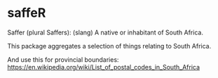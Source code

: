 # saffeR

Saffer (plural Saffers): (slang) A native or inhabitant of South Africa.

This package aggregates a selection of things relating to South Africa.

And use this for provincial boundaries: https://en.wikipedia.org/wiki/List_of_postal_codes_in_South_Africa
